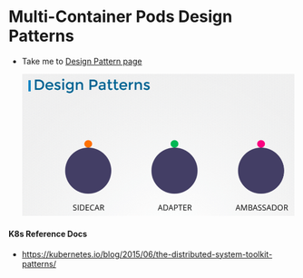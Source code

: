 # Multi-Container Pods Design Patterns

- Take me to [Design Pattern page](https://kodekloud.com/topic/multi-container-pods-design-patterns/)
  
  ![dp](../../images/dp.PNG)
  
#### K8s Reference Docs

- <https://kubernetes.io/blog/2015/06/the-distributed-system-toolkit-patterns/>
